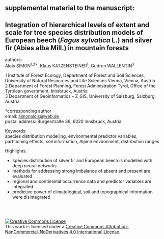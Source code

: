 ## supplemental material to the manuscript:

## Integration of hierarchical levels of extent and scale for tree species distribution models of European beech (*Fagus sylvatica* L.) and silver fir (Abies alba Mill.) in mountain forests

authors:   
Alois SIMON<sup>1,2*</sup>, Klaus KATZENSTEINER<sup>1</sup>, Gudrun WALLENTIN<sup>3</sup>

1 Institute of Forest Ecology, Department of Forest and Soil Sciences, University of Natural Resources and Life Sciences Vienna, 
Vienna, Austria  
2 Department of Forest Planning, Forest Administration Tyrol, Office of the Tyrolean government, Innsbruck, Austria  
3 Department of Geoinformatics – Z_GIS, University of Salzburg, Salzburg, Austria

*corresponding author   
email: simonalois@web.de  
postal address: Bürgerstraße 36, 6020 Innsbruck, Austria  



Keywords:  
species distribution modelling, environmental predictor variables, partitioning effects, soil information, Alpine environment, distribution ranges 

Highlights:
- species distribution of silver fir and European beech is modelled with deep neural networks
- methods for addressing strong imbalance of absent and present are evaluated 
- regional and continental occurrence data and predictor variables are integrated
- predictive power of climatological, soil and topographical information were disintegrated


<br>
<br>

<a rel="license" href="http://creativecommons.org/licenses/by-nc-nd/4.0/"><img alt="Creative Commons License" style="border-width:0" src="https://i.creativecommons.org/l/by-nc-nd/4.0/88x31.png" /></a><br />This work is licensed under a <a rel="license" href="http://creativecommons.org/licenses/by-nc-nd/4.0/">Creative Commons Attribution-NonCommercial-NoDerivatives 4.0 International License</a>.
